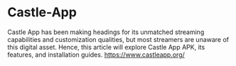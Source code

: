 # Castle-App

Castle App has been making headings for its unmatched streaming capabilities and customization qualities, but most streamers are unaware of this digital asset. Hence, this article will explore Castle App APK, its features, and installation guides. https://www.castleapp.org/

